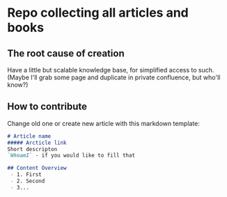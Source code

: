 # Repo collecting all articles and books

## The root cause of creation

Have a little but scalable knowledge base, for simplified access to such.
(Maybe I'll grab some page and duplicate in private confluence, but who'll know?)

## How to contribute

Change old one or create new article with this markdown template:
```markdown
# Article name
##### Arcticle link
Short descripton
`WhoamI` - if you would like to fill that

## Content Overview
 - 1. First
 - 2. Second
 - 3...
```

